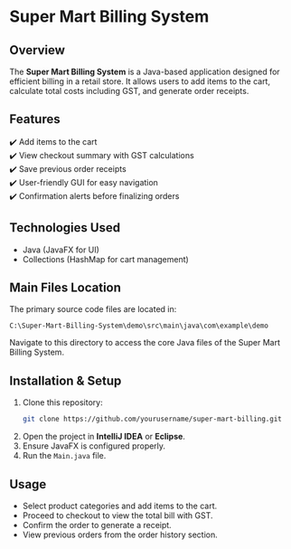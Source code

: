 # **Super Mart Billing System**  

## **Overview**  
The **Super Mart Billing System** is a Java-based application designed for efficient billing in a retail store. It allows users to add items to the cart, calculate total costs including GST, and generate order receipts.  

## **Features**  
✔️ Add items to the cart  
✔️ View checkout summary with GST calculations  
✔️ Save previous order receipts  
✔️ User-friendly GUI for easy navigation  
✔️ Confirmation alerts before finalizing orders  

## **Technologies Used**  
- Java (JavaFX for UI)  
- Collections (HashMap for cart management)

## Main Files Location

The primary source code files are located in:

```
C:\Super-Mart-Billing-System\demo\src\main\java\com\example\demo
```

Navigate to this directory to access the core Java files of the Super Mart Billing System.

## **Installation & Setup**  
1. Clone this repository:  
   ```sh
   git clone https://github.com/yourusername/super-mart-billing.git
   ```
2. Open the project in **IntelliJ IDEA** or **Eclipse**.  
3. Ensure JavaFX is configured properly.  
4. Run the `Main.java` file.  

## **Usage**  
- Select product categories and add items to the cart.  
- Proceed to checkout to view the total bill with GST.  
- Confirm the order to generate a receipt.  
- View previous orders from the order history section.






